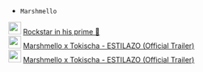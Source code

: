 * `Marshmello`  <br>

<img src="https://user-images.githubusercontent.com/73633146/164887546-32d60e40-0f07-4cfe-96a7-35ef897b3c8d.png" height="25" >  [Rockstar in his prime 💫](https://streamja.com/n3KQe) <br>
<img src="https://user-images.githubusercontent.com/73633146/164951417-4742c94d-cf72-4f0d-996c-9746fa373c7c.png" height="25" >  [Marshmello x Tokischa - ESTILAZO (Official Trailer)](https://user-images.githubusercontent.com/73633146/164951426-149e7249-74da-4e71-9b5f-d5f5d6e43a18.mp4) <br>
<img src="https://user-images.githubusercontent.com/73633146/165195289-fb7f709d-ac29-4dbd-8881-a2f067d838c6.png" height="25" >  [Marshmello x Tokischa - ESTILAZO (Official Trailer)](https://mellowang.pikapod.net/wl/?id=hqK82dhZZM0zUAsCD4GRDunXTDbcAKJK&fmode=open) <br>
<src img="">
